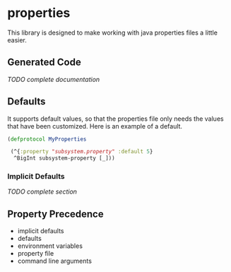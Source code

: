 # properties

This library is designed to make working with java properties files a little easier.

## Generated Code

*TODO complete documentation*

## Defaults
It supports default values, so that the properties file only needs the values that have been customized. Here is an example of a default.

```clojure
(defprotocol MyProperties

 (^{:property "subsystem.property" :default 5}
  ^BigInt subsystem-property [_]))
```

### Implicit Defaults

*TODO complete section*

## Property Precedence

 * implicit defaults
 * defaults
 * environment variables
 * property file
 * command line arguments
